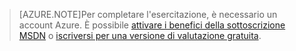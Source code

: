 > [AZURE.NOTE]Per completare l'esercitazione, è necessario un account Azure. È possibile <a href="/pricing/member-offers/msdn-benefits-details/?WT.mc_id=A85619ABF" target="_blank">attivare i benefici della sottoscrizione MSDN</a> o <a href="/pricing/free-trial/?WT.mc_id=A85619ABF" target="_blank">iscriversi per una versione di valutazione gratuita</a>.

<!---HONumber=July15_HO1-->